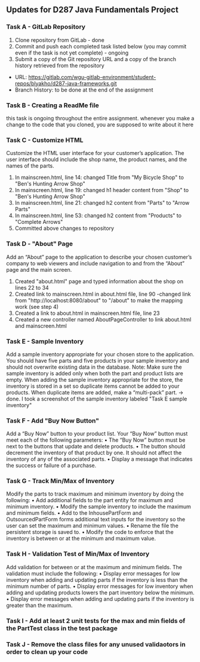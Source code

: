 
## Updates for D287 Java Fundamentals Project
### Task A - GitLab Repository
1. Clone repository from GitLab - done
2. Commit and push each completed task listed below (you may commit even if the task is not yet complete) - ongoing
3. Submit a copy of the Git repository URL and a copy of the branch history retrieved from the repository
 - URL: https://gitlab.com/wgu-gitlab-environment/student-repos/blyakho/d287-java-frameworks.git
 - Branch History: to be done at the end of the assignment

### Task B - Creating a ReadMe file
this task is ongoing throughout the entire assignment. whenever you make a change to the code that you cloned, you are supposed to write about it here

### Task C - Customize HTML
Customize the HTML user interface for your customer’s application. The user interface should include the shop name, the product names, and the names of the parts.
1. In mainscreen.html, line 14: changed Title from "My Bicycle Shop" to "Ben's Hunting Arrow Shop"
2. In mainscreen.html, line 19: changed h1 header content from "Shop" to "Ben's Hunting Arrow Shop"
3. In mainscreen.html, line 21: changed h2 content from "Parts" to "Arrow Parts"
4. In mainscreen.html, line 53: changed h2 content from "Products" to "Complete Arrows"
5. Committed above changes to repository

### Task D - "About" Page
Add an “About” page to the application to describe your chosen customer’s company to web viewers and include navigation to and from the “About” page and the main screen.
1. Created "about.html" page and typed information about the shop on lines 22 to 34
2. Created link to mainscreen.html in about.html file, line 90
    -changed link from "http://localhost:8080/about" to "/about" to make the mapping work (see step 4)
3. Created a link to about.html in mainscreen.html file, line 23
4. Created a new controller named AboutPageController to link about.html and mainscreen.html

### Task E - Sample Inventory
Add a sample inventory appropriate for your chosen store to the application. You should have five parts and five products in your sample inventory and should not overwrite existing data in the database.
Note: Make sure the sample inventory is added only when both the part and product lists are empty. When adding the sample inventory appropriate for the store, the inventory is stored in a set so duplicate items cannot be added to your products. When duplicate items are added, make a “multi-pack” part.
-> done. I took a screenshot of the sample inventory labeled "Task E sample inventory"

### Task F - Add "Buy Now Button"
Add a “Buy Now” button to your product list. Your “Buy Now” button must meet each of the following parameters:
•  The “Buy Now” button must be next to the buttons that update and delete products.
•  The button should decrement the inventory of that product by one. It should not affect the inventory of any of the associated parts.
•  Display a message that indicates the success or failure of a purchase.

### Task G - Track Min/Max of Inventory
Modify the parts to track maximum and minimum inventory by doing the following:
•  Add additional fields to the part entity for maximum and minimum inventory.
•  Modify the sample inventory to include the maximum and minimum fields.
•  Add to the InhousePartForm and OutsourcedPartForm forms additional text inputs for the inventory so the user can set the maximum and minimum values.
•  Rename the file the persistent storage is saved to.
•  Modify the code to enforce that the inventory is between or at the minimum and maximum value.

### Task H - Validation Test of Min/Max of Inventory
Add validation for between or at the maximum and minimum fields. The validation must include the following:
•  Display error messages for low inventory when adding and updating parts if the inventory is less than the minimum number of parts.
•  Display error messages for low inventory when adding and updating products lowers the part inventory below the minimum.
•  Display error messages when adding and updating parts if the inventory is greater than the maximum.

### Task I - Add at least 2 unit tests for the max and min fields of the PartTest class in the test package

### Task J - Remove the class files for any unused validaotors in order to clean up your code
